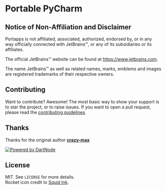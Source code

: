 # Portable PyCharm

## Notice of Non-Affiliation and Disclaimer

Portapps is not affiliated, associated, authorized, endorsed by, or in any way officially connected with JetBrains™, or any of its subsidiaries or its affiliates.

The official JetBrains™ website can be found at https://www.jetbrains.com.

The name JetBrains™ as well as related names, marks, emblems and images are registered trademarks of their respective owners.

## Contributing

Want to contribute? Awesome! The most basic way to show your support is to star the project, or to raise issues. If
you want to open a pull request, please read the [contributing guidelines](https://portapps.io/doc/contribute/).

## Thanks

Thanks for the original author [**crazy-max**](https://github.com/sponsors/crazy-max)

[![Powered by DartNode](https://dartnode.com/branding/DN-Open-Source-sm.png)](https://dartnode.com "Powered by DartNode - Free VPS for Open Source")

## License

MIT. See `LICENSE` for more details.<br />
Rocket icon credit to [Squid Ink](http://thesquid.ink).
